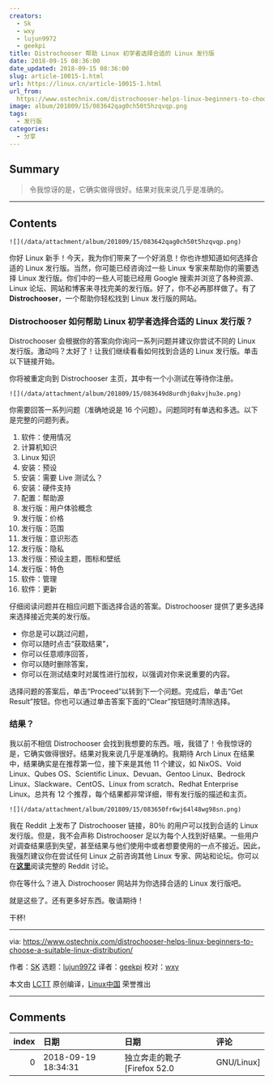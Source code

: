 ```yaml
---
creators:
  - Sk
  - wxy
  - lujun9972
  - geekpi
title: Distrochooser 帮助 Linux 初学者选择合适的 Linux 发行版
date: 2018-09-15 08:36:00
date_updated: 2018-09-15 08:36:00
slug: article-10015-1.html
url: https://linux.cn/article-10015-1.html
url_from: 
  https://www.ostechnix.com/distrochooser-helps-linux-beginners-to-choose-a-suitable-linux-distribution/
image: album/201809/15/083642qag0ch50t5hzqvqp.png
tags:
  - 发行版
categories:
  - 分享
---
```


## Summary

> 令我惊讶的是，它确实做得很好。结果对我来说几乎是准确的。

***

<!-- more -->

## Contents

`![](/data/attachment/album/201809/15/083642qag0ch50t5hzqvqp.png)`

你好 Linux 新手！今天，我为你们带来了一个好消息！你也许想知道如何选择合适的 Linux 发行版。当然，你可能已经咨询过一些 Linux 专家来帮助你的需要选择 Linux 发行版。你们中的一些人可能已经用 Google 搜索并浏览了各种资源、Linux 论坛、网站和博客来寻找完美的发行版。好了，你不必再那样做了。有了 **Distrochooser**，一个帮助你轻松找到 Linux 发行版的网站。

### Distrochooser 如何帮助 Linux 初学者选择合适的 Linux 发行版？

Distrochooser 会根据你的答案向你询问一系列问题并建议你尝试不同的 Linux 发行版。激动吗？太好了！让我们继续看看如何找到合适的 Linux 发行版。单击以下链接开始。

你将被重定向到 Distrochooser 主页，其中有一个小测试在等待你注册。

`![](/data/attachment/album/201809/15/083649d8urdhj0akvjhu3e.png)`

你需要回答一系列问题（准确地说是 16 个问题）。问题同时有单选和多选。以下是完整的问题列表。

1. 软件：使用情况
2. 计算机知识
3. Linux 知识
4. 安装：预设
5. 安装：需要 Live 测试么？
6. 安装：硬件支持
7. 配置：帮助源
8. 发行版：用户体验概念
9. 发行版：价格
10. 发行版：范围
11. 发行版：意识形态
12. 发行版：隐私
13. 发行版：预设主题，图标和壁纸
14. 发行版：特色
15. 软件：管理
16. 软件：更新

仔细阅读问题并在相应问题下面选择合适的答案。Distrochooser 提供了更多选择来选择接近完美的发行版。

* 你总是可以跳过问题，
* 你可以随时点击“获取结果”，
* 你可以任意顺序回答，
* 你可以随时删除答案，
* 你可以在测试结束时对属性进行加权，以强调对你来说重要的内容。

选择问题的答案后，单击“Proceed”以转到下一个问题。完成后，单击“Get Result”按钮。你也可以通过单击答案下面的“Clear”按钮随时清除选择。

### 结果？

我以前不相信 Distrochooser 会找到我想要的东西。哦，我错了！令我惊讶的是，它确实做得很好。结果对我来说几乎是准确的。我期待 Arch Linux 在结果中，结果确实是在推荐第一位，接下来是其他 11 个建议，如 NixOS、Void Linux、Qubes OS、Scientific Linux、Devuan、Gentoo Linux、Bedrock Linux、Slackware、CentOS、Linux from scratch、Redhat Enterprise Linux。总共有 12 个推荐，每个结果都非常详细，带有发行版的描述和主页。

`![](/data/attachment/album/201809/15/083650fr6wj64l48wg98sn.png)`

我在 Reddit 上发布了 Distrochooser 链接，80％ 的用户可以找到合适的 Linux 发行版。但是，我不会声称 Distrochooser 足以为每个人找到好结果。一些用户对调查结果感到失望，甚至结果与他们使用中或者想要使用的一点不接近。因此，我强烈建议你在尝试任何 Linux 之前咨询其他 Linux 专家、网站和论坛。你可以在[**这里**](https://www.reddit.com/r/linux/comments/93p6az/distrochooser_helps_linux_beginners_to_choose_a/)阅读完整的 Reddit 讨论。

你在等什么？进入 Distrochooser 网站并为你选择合适的 Linux 发行版吧。

就是这些了。还有更多好东西。敬请期待！

干杯!

---

via: <https://www.ostechnix.com/distrochooser-helps-linux-beginners-to-choose-a-suitable-linux-distribution/>

作者：[SK](https://www.ostechnix.com/author/sk/) 选题：[lujun9972](https://github.com/lujun9972) 译者：[geekpi](https://github.com/geekpi) 校对：[wxy](https://github.com/wxy)

本文由 [LCTT](https://github.com/LCTT/TranslateProject) 原创编译，[Linux中国](https://linux.cn/) 荣誉推出

***

## Comments

|   index | 日期                | 日期                                    | 评论           |
|--------:|:--------------------|:----------------------------------------|:---------------|
|       0 | 2018-09-19 18:34:31 | 独立奔走的靴子 [Firefox 52.0|GNU/Linux] | 站点无法访问呀 |
